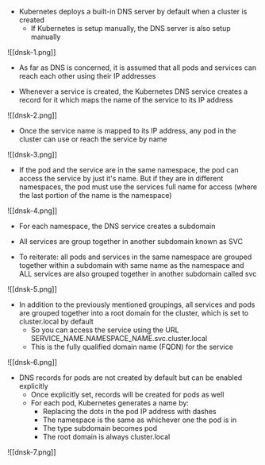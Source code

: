 - Kubernetes deploys a built-in DNS server by default when a cluster is created
	- If Kubernetes is setup manually, the DNS server is also setup manually

![[dnsk-1.png]]

- As far as DNS is concerned, it is assumed that all pods and services can reach each other using their IP addresses

- Whenever a service is created, the Kubernetes DNS service creates a record for it which maps the name of the service to its IP address

![[dnsk-2.png]]

- Once the service name is mapped to its IP address, any pod in the cluster can use or reach the service by name

![[dnsk-3.png]]

- If the pod and the service are in the same namespace, the pod can access the service by just it's name. But if they are in different namespaces, the pod must use the services full name for access (where the last portion of the name is the namespace)

![[dnsk-4.png]]

- For each namespace, the DNS service creates a subdomain

- All services are group together in another subdomain known as SVC

- To reiterate: all pods and services in the same namespace are grouped together within a subdomain with same name as the namespace and ALL services are also grouped together in another subdomain called svc

![[dnsk-5.png]]

- In addition to the previously mentioned groupings, all services and pods are grouped together into a root domain for the cluster, which is set to cluster.local by default
	- So you can access the service using the URL SERVICE_NAME.NAMESPACE_NAME.svc.cluster.local
	- This is the fully qualified domain name (FQDN) for the service

![[dnsk-6.png]]

- DNS records for pods are not created by default but can be enabled explicitly
	- Once explicitly set, records will be created for pods as well
	- For each pod, Kubernetes generates a name by:
		- Replacing the dots in the pod IP address with dashes
		- The namespace is the same as whichever one the pod is in
		- The type subdomain becomes pod
		- The root domain is always cluster.local

![[dnsk-7.png]]